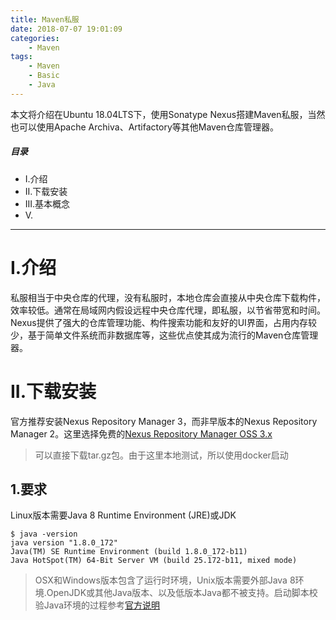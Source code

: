 ```yaml
---
title: Maven私服
date: 2018-07-07 19:01:09
categories:
    - Maven
tags:
    - Maven
    - Basic
    - Java
---
```


本文将介绍在Ubuntu 18.04LTS下，使用Sonatype Nexus搭建Maven私服，当然也可以使用Apache Archiva、Artifactory等其他Maven仓库管理器。

<!-- more -->

##### 目录
+ I.介绍
+ II.下载安装
+ III.基本概念
+ V.

---

# I.介绍

私服相当于中央仓库的代理，没有私服时，本地仓库会直接从中央仓库下载构件，效率较低。通常在局域网内假设远程中央仓库代理，即私服，以节省带宽和时间。Nexus提供了强大的仓库管理功能、构件搜索功能和友好的UI界面，占用内存较少，基于简单文件系统而非数据库等，这些优点使其成为流行的Maven仓库管理器。

# II.下载安装

官方推荐安装Nexus Repository Manager 3，而非早版本的Nexus Repository Manager 2。这里选择免费的[Nexus Repository Manager OSS 3.x](https://help.sonatype.com/repomanager3/download)

> 可以直接下载tar.gz包。由于这里本地测试，所以使用docker启动

## 1.要求

Linux版本需要Java 8 Runtime Environment (JRE)或JDK

```shell
$ java -version
java version "1.8.0_172"
Java(TM) SE Runtime Environment (build 1.8.0_172-b11)
Java HotSpot(TM) 64-Bit Server VM (build 25.172-b11, mixed mode)
```

> OSX和Windows版本包含了运行时环境，Unix版本需要外部Java 8环境.OpenJDK或其他Java版本、以及低版本Java都不被支持。启动脚本校验Java环境的过程参考[官方说明](https://help.sonatype.com/repomanager3/installation/java-runtime-environment)

